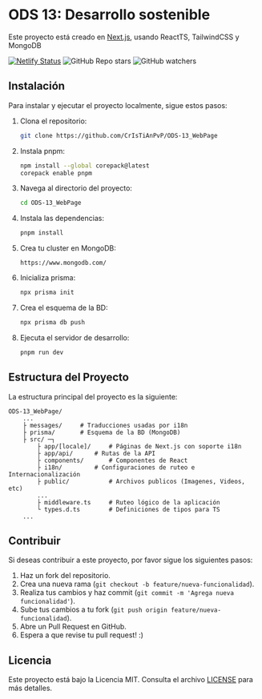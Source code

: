 # ODS 13: Desarrollo sostenible

Este proyecto está creado en [Next.js](https://nextjs.org), usando ReactTS, TailwindCSS y MongoDB

[![Netlify Status](https://api.netlify.com/api/v1/badges/d52c0ded-b6ad-4f60-8545-ae054c476f50/deploy-status)](https://app.netlify.com/sites/ods13/deploys)
![GitHub Repo stars](https://img.shields.io/github/stars/CrIsTiAnPvP/ODS-13_WebPage?style=flat-square&logo=githubsponsors)
![GitHub watchers](https://img.shields.io/github/watchers/CrIsTiAnPvP/ODS-13_WebPage?style=social&label=Viendo)


## Instalación

Para instalar y ejecutar el proyecto localmente, sigue estos pasos:

1. Clona el repositorio:

	```bash
	git clone https://github.com/CrIsTiAnPvP/ODS-13_WebPage
	```

2. Instala pnpm:

	```bash
	npm install --global corepack@latest
	corepack enable pnpm
	```

3. Navega al directorio del proyecto:

	```bash
	cd ODS-13_WebPage
	```

4. Instala las dependencias:

	```bash
	pnpm install
	```

5. Crea tu cluster en MongoDB:
	
	```url
	https://www.mongodb.com/
	```

6. Inicializa prisma:
	
	```bash
	npx prisma init
	```

7. Crea el esquema de la BD:

	```bash
	npx prisma db push
	````

8. Ejecuta el servidor de desarrollo:

	```bash
	pnpm run dev
	```

## Estructura del Proyecto

La estructura principal del proyecto es la siguiente:
```
ODS-13_WebPage/ 
	...
	├ messages/		# Traducciones usadas por i18n
	├ prisma/		# Esquema de la BD (MongoDB)
	├ src/ ─┐
		├ app/[locale]/		# Páginas de Next.js con soporte i18n 
		├ app/api/		# Rutas de la API
		├ components/		# Componentes de React
		├ i18n/			# Configuraciones de ruteo e Internacionalización
		├ public/         	# Archivos publicos (Imagenes, Videos, etc)
		...
		├ middleware.ts		# Ruteo lógico de la aplicación
		└ types.d.ts		# Definiciones de tipos para TS
	...
```

## Contribuir

Si deseas contribuir a este proyecto, por favor sigue los siguientes pasos:

1. Haz un fork del repositorio.
2. Crea una nueva rama (`git checkout -b feature/nueva-funcionalidad`).
3. Realiza tus cambios y haz commit (`git commit -m 'Agrega nueva funcionalidad'`).
4. Sube tus cambios a tu fork (`git push origin feature/nueva-funcionalidad`).
5. Abre un Pull Request en GitHub.
6. Espera a que revise tu pull request! :)

## Licencia

Este proyecto está bajo la Licencia MIT. Consulta el archivo [LICENSE](./LICENSE) para más detalles.
